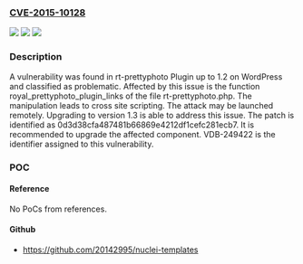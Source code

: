 ### [CVE-2015-10128](https://cve.mitre.org/cgi-bin/cvename.cgi?name=CVE-2015-10128)
![](https://img.shields.io/static/v1?label=Product&message=rt-prettyphoto%20Plugin&color=blue)
![](https://img.shields.io/static/v1?label=Version&message=%3D%201.0%20&color=brighgreen)
![](https://img.shields.io/static/v1?label=Vulnerability&message=CWE-79%20Cross%20Site%20Scripting&color=brighgreen)

### Description

A vulnerability was found in rt-prettyphoto Plugin up to 1.2 on WordPress and classified as problematic. Affected by this issue is the function royal_prettyphoto_plugin_links of the file rt-prettyphoto.php. The manipulation leads to cross site scripting. The attack may be launched remotely. Upgrading to version 1.3 is able to address this issue. The patch is identified as 0d3d38cfa487481b66869e4212df1cefc281ecb7. It is recommended to upgrade the affected component. VDB-249422 is the identifier assigned to this vulnerability.

### POC

#### Reference
No PoCs from references.

#### Github
- https://github.com/20142995/nuclei-templates

